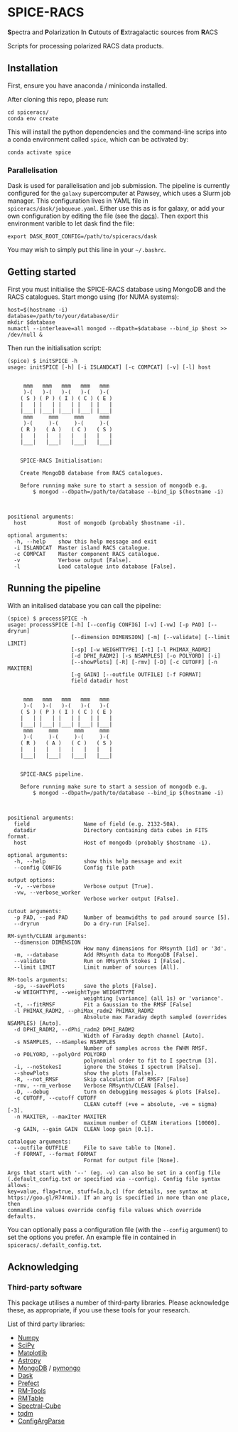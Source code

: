 # SPICE-RACS
**S**pectra and **P**olarization **I**n **C**utouts of **E**xtragalactic sources from **R**ACS

Scripts for processing polarized RACS data products.


## Installation
First, ensure you have anaconda / miniconda installed.

After cloning this repo, please run:
```
cd spiceracs/
conda env create
```
This will install the python dependencies and the command-line scrips into a conda environment called `spice`, which can be activated by:
```
conda activate spice
```

### Parallelisation
Dask is used for parallelisation and job submission. The pipeline is currently configured for the `galaxy` supercomputer at Pawsey, which uses a Slurm job manager. This configuration lives in YAML file in `spiceracs/dask/jobqueue.yaml`. Either use this as is for galaxy, or add your own configuration by editing the file (see the [docs](https://jobqueue.dask.org/en/latest/configuration.html)). Then export this environment varible to let dask find the file:
```
export DASK_ROOT_CONFIG=/path/to/spiceracs/dask
```
You may wish to simply put this line in your `~/.bashrc`.

## Getting started
First you must initialise the SPICE-RACS database using MongoDB and the RACS catalogues. Start mongo using (for NUMA systems):
```
host=$(hostname -i)
database=/path/to/your/database/dir
mkdir $database
numactl --interleave=all mongod --dbpath=$database --bind_ip $host >> /dev/null &
```
Then run the initialisation script:
```
(spice) $ initSPICE -h
usage: initSPICE [-h] [-i ISLANDCAT] [-c COMPCAT] [-v] [-l] host

    
     mmm   mmm   mmm   mmm   mmm
     )-(   )-(   )-(   )-(   )-(
    ( S ) ( P ) ( I ) ( C ) ( E )
    |   | |   | |   | |   | |   |
    |___| |___| |___| |___| |___|
     mmm     mmm     mmm     mmm
     )-(     )-(     )-(     )-(
    ( R )   ( A )   ( C )   ( S )
    |   |   |   |   |   |   |   |
    |___|   |___|   |___|   |___|

    
    SPICE-RACS Initialisation:
    
    Create MongoDB database from RACS catalogues.

    Before running make sure to start a session of mongodb e.g.
        $ mongod --dbpath=/path/to/database --bind_ip $(hostname -i)

    

positional arguments:
  host          Host of mongodb (probably $hostname -i).

optional arguments:
  -h, --help    show this help message and exit
  -i ISLANDCAT  Master island RACS catalogue.
  -c COMPCAT    Master component RACS catalogue.
  -v            Verbose output [False].
  -l            Load catalogue into database [False].
```

## Running the pipeline
With an initalised database you can call the pipeline:
```
(spice) $ processSPICE -h
usage: processSPICE [-h] [--config CONFIG] [-v] [-vw] [-p PAD] [--dryrun]
                    [--dimension DIMENSION] [-m] [--validate] [--limit LIMIT]
                    [-sp] [-w WEIGHTTYPE] [-t] [-l PHIMAX_RADM2]
                    [-d DPHI_RADM2] [-s NSAMPLES] [-o POLYORD] [-i]
                    [--showPlots] [-R] [-rmv] [-D] [-c CUTOFF] [-n MAXITER]
                    [-g GAIN] [--outfile OUTFILE] [-f FORMAT]
                    field datadir host

    
     mmm   mmm   mmm   mmm   mmm
     )-(   )-(   )-(   )-(   )-(
    ( S ) ( P ) ( I ) ( C ) ( E )
    |   | |   | |   | |   | |   |
    |___| |___| |___| |___| |___|
     mmm     mmm     mmm     mmm
     )-(     )-(     )-(     )-(
    ( R )   ( A )   ( C )   ( S )
    |   |   |   |   |   |   |   |
    |___|   |___|   |___|   |___|

    
    SPICE-RACS pipeline.

    Before running make sure to start a session of mongodb e.g.
        $ mongod --dbpath=/path/to/database --bind_ip $(hostname -i)

    

positional arguments:
  field                 Name of field (e.g. 2132-50A).
  datadir               Directory containing data cubes in FITS format.
  host                  Host of mongodb (probably $hostname -i).

optional arguments:
  -h, --help            show this help message and exit
  --config CONFIG       Config file path

output options:
  -v, --verbose         Verbose output [True].
  -vw, --verbose_worker
                        Verbose worker output [False].

cutout arguments:
  -p PAD, --pad PAD     Number of beamwidths to pad around source [5].
  --dryrun              Do a dry-run [False].

RM-synth/CLEAN arguments:
  --dimension DIMENSION
                        How many dimensions for RMsynth [1d] or '3d'.
  -m, --database        Add RMsynth data to MongoDB [False].
  --validate            Run on RMsynth Stokes I [False].
  --limit LIMIT         Limit number of sources [All].

RM-tools arguments:
  -sp, --savePlots      save the plots [False].
  -w WEIGHTTYPE, --weightType WEIGHTTYPE
                        weighting [variance] (all 1s) or 'variance'.
  -t, --fitRMSF         Fit a Gaussian to the RMSF [False]
  -l PHIMAX_RADM2, --phiMax_radm2 PHIMAX_RADM2
                        Absolute max Faraday depth sampled (overrides NSAMPLES) [Auto].
  -d DPHI_RADM2, --dPhi_radm2 DPHI_RADM2
                        Width of Faraday depth channel [Auto].
  -s NSAMPLES, --nSamples NSAMPLES
                        Number of samples across the FWHM RMSF.
  -o POLYORD, --polyOrd POLYORD
                        polynomial order to fit to I spectrum [3].
  -i, --noStokesI       ignore the Stokes I spectrum [False].
  --showPlots           show the plots [False].
  -R, --not_RMSF        Skip calculation of RMSF? [False]
  -rmv, --rm_verbose    Verbose RMsynth/CLEAN [False].
  -D, --debug           turn on debugging messages & plots [False].
  -c CUTOFF, --cutoff CUTOFF
                        CLEAN cutoff (+ve = absolute, -ve = sigma) [-3].
  -n MAXITER, --maxIter MAXITER
                        maximum number of CLEAN iterations [10000].
  -g GAIN, --gain GAIN  CLEAN loop gain [0.1].

catalogue arguments:
  --outfile OUTFILE     File to save table to [None].
  -f FORMAT, --format FORMAT
                        Format for output file [None].

Args that start with '--' (eg. -v) can also be set in a config file
(.default_config.txt or specified via --config). Config file syntax allows:
key=value, flag=true, stuff=[a,b,c] (for details, see syntax at
https://goo.gl/R74nmi). If an arg is specified in more than one place, then
commandline values override config file values which override defaults.
```

You can optionally pass a configuration file (with the `--config` argument) to set the options you prefer. An example file in contained in `spiceracs/.defailt_config.txt`.

## Acknowledging
### Third-party software
This package utilises a number of third-party libraries. Please acknowledge these, as appropriate, if you use these tools for your research.

List of third party libraries:
* [Numpy](https://numpy.org/)
* [SciPy](https://www.scipy.org/)
* [Matplotlib](https://matplotlib.org/)
* [Astropy](https://www.astropy.org/)
* [MongoDB](https://www.mongodb.com/) / [pymongo](https://api.mongodb.com/python/current/) 
* [Dask](https://dask.org/)
* [Prefect](https://www.prefect.io/)
* [RM-Tools](https://github.com/CIRADA-Tools/RM)
* [RMTable](https://github.com/Cameron-Van-Eck/RMTable)
* [Spectral-Cube](https://spectral-cube.readthedocs.io/)
* [tqdm](https://tqdm.github.io/) 
* [ConfigArgParse](https://github.com/bw2/ConfigArgParse) 
